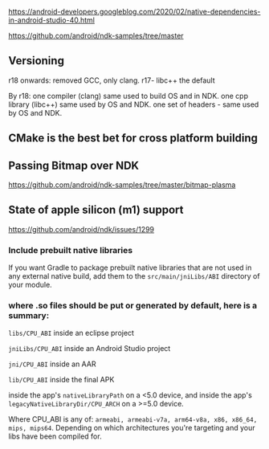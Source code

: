 
https://android-developers.googleblog.com/2020/02/native-dependencies-in-android-studio-40.html

https://github.com/android/ndk-samples/tree/master

## Versioning

r18 onwards: removed GCC, only clang.
r17- libc++ the default

By r18:
one compiler (clang) same used to build OS and in NDK.
one cpp library (libc++) same used by OS and NDK.
one set of headers - same used by OS and NDK.

## CMake is the best bet for cross platform building



## Passing Bitmap over NDK

https://github.com/android/ndk-samples/tree/master/bitmap-plasma


## State of apple silicon (m1) support

https://github.com/android/ndk/issues/1299

### Include prebuilt native libraries

If you want Gradle to package prebuilt native libraries that are not used in any external native build, add them to the `src/main/jniLibs/ABI` directory of your module.

### where .so files should be put or generated by default, here is a summary:


`libs/CPU_ABI` inside an eclipse project

`jniLibs/CPU_ABI` inside an Android Studio project

`jni/CPU_ABI` inside an AAR

`lib/CPU_ABI` inside the final APK

inside the app's `nativeLibraryPath` on a <5.0 device, and inside the app's `legacyNativeLibraryDir/CPU_ARCH` on a >=5.0 device.

Where CPU_ABI is any of: `armeabi, armeabi-v7a, arm64-v8a, x86, x86_64, mips, mips64`. Depending on which architectures you're targeting and your libs have been compiled for.

